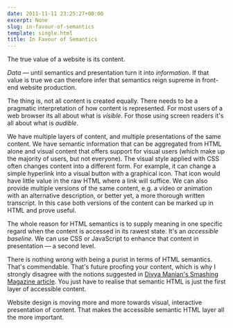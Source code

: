 ```yaml
---
date: 2011-11-11 23:25:27+00:00
excerpt: None
slug: in-favour-of-semantics
template: single.html
title: In Favour of Semantics
---
```


The true value of a website is its content.

_Data_ — until semantics and presentation turn it into _information_. If that value is true we can therefore infer that semantics reign supreme in front-end website production.

The thing is, not all content is created equally. There needs to be a pragmatic interpretation of how content is represented. For most users of a web browser its all about what is _visible_. For those using screen readers it's all about what is _audible_.

We have multiple layers of content, and multiple presentations of the same content. We have semantic information that can be aggregated from HTML alone and visual content that offers support for visual users (which make up the majority of users, but not everyone). The visual style applied with CSS often changes content into a different form. For example, it can change a simple hyperlink into a visual button with a graphical icon. That icon would have little value in the raw HTML where a link will suffice. We can also provide multiple versions of the same content, e.g. a video or animation with an alternative description, or better yet, a more thorough written transcript. In this case both versions of the content can be marked up in HTML and prove useful.

The whole reason for HTML semantics is to supply meaning in one specific regard when the content is accessed in its rawest state. It's an _accessible baseline_. We can use CSS or JavaScript to enhance that content in presentation — a second level.

There is nothing wrong with being a purist in terms of HTML semantics. That's commendable. That's future proofing your content, which is why I strongly disagree with the notions suggested in [Divya Manian's Smashing Magazine article](http://coding.smashingmagazine.com/2011/11/11/our-pointless-pursuit-of-semantic-value/). You just have to realise that semantic HTML is just the first layer of accessible content.

Website design is moving more and more towards visual, interactive presentation of content. That makes the accessible semantic HTML layer all the more important.

